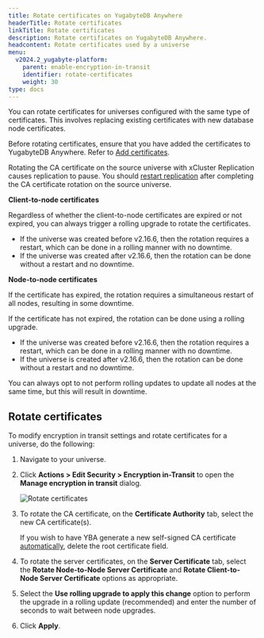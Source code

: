 ```yaml
---
title: Rotate certificates on YugabyteDB Anywhere
headerTitle: Rotate certificates
linkTitle: Rotate certificates
description: Rotate certificates on YugabyteDB Anywhere.
headcontent: Rotate certificates used by a universe
menu:
  v2024.2_yugabyte-platform:
    parent: enable-encryption-in-transit
    identifier: rotate-certificates
    weight: 30
type: docs
---
```


You can rotate certificates for universes configured with the same type of certificates. This involves replacing existing certificates with new database node certificates.

Before rotating certificates, ensure that you have added the certificates to YugabyteDB Anywhere. Refer to [Add certificates](../add-certificate-self/).

Rotating the CA certificate on the source universe with xCluster Replication causes replication to pause. You should [restart replication](../../../manage-deployments/xcluster-replication/xcluster-replication-setup/#restart-replication) after completing the CA certificate rotation on the source universe.

**Client-to-node certificates**

Regardless of whether the client-to-node certificates are expired or not expired, you can always trigger a rolling upgrade to rotate the certificates.

- If the universe was created before v2.16.6, then the rotation requires a restart, which can be done in a rolling manner with no downtime.
- If the universe was created after v2.16.6, then the rotation can be done without a restart and no downtime.

**Node-to-node certificates**

If the certificate has expired, the rotation requires a simultaneous restart of all nodes, resulting in some downtime.

If the certificate has not expired, the rotation can be done using a rolling upgrade.

- If the universe was created before v2.16.6, then the rotation requires a restart, which can be done in a rolling manner with no downtime.
- If the universe is created after v2.16.6, then the rotation can be done without a restart and no downtime.

You can always opt to not perform rolling updates to update all nodes at the same time, but this will result in downtime.

## Rotate certificates

To modify encryption in transit settings and rotate certificates for a universe, do the following:

1. Navigate to your universe.

1. Click **Actions > Edit Security > Encryption in-Transit** to open the **Manage encryption in transit** dialog.

    ![Rotate certificates](/images/yp/encryption-in-transit/rotate-cert.png)

1. To rotate the CA certificate, on the **Certificate Authority** tab, select the new CA certificate(s).

    If you wish to have YBA generate a new self-signed CA certificate [automatically](../auto-certificate/), delete the root certificate field.

1. To rotate the server certificates, on the **Server Certificate** tab, select the **Rotate Node-to-Node Server Certificate** and **Rotate Client-to-Node Server Certificate** options as appropriate.

1. Select the **Use rolling upgrade to apply this change** option to perform the upgrade in a rolling update (recommended) and enter the number of seconds to wait between node upgrades.

1. Click **Apply**.
